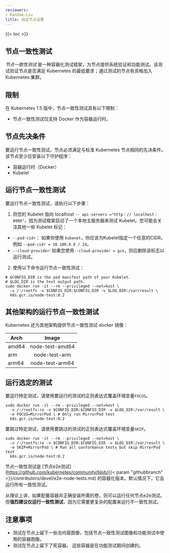 ```yaml
---
reviewers:
- Random-Liu
title: 验证节点设置
---
```


<!--

---
reviewers:
- Random-Liu
title: Validate Node Setup
---

-->

{{< toc >}}

<!--
## Node Conformance Test
-->
## 节点一致性测试

<!--
*Node conformance test* is a containerized test framework that provides a system
verification and functionality test for a node. The test validates whether the
node meets the minimum requirements for Kubernetes; a node that passes the test
is qualified to join a Kubernetes cluster.
-->
*节点一致性测试* 是一种容器化测试框架，为节点提供系统验证和功能测试。该测试验证节点是否满足 Kubernetes 的最低要求；通过测试的节点有资格加入 Kubernetes 集群。

<!--
## Limitations
-->
## 限制

<!--
In Kubernetes version 1.5, node conformance test has the following limitations:

* Node conformance test only supports Docker as the container runtime.
-->
在 Kubernetes 1.5 版中，节点一致性测试具有以下限制：

* 节点一致性测试仅支持 Docker 作为容器运行时。

<!--
## Node Prerequisite
-->
## 节点先决条件

<!--
To run node conformance test, a node must satisfy the same prerequisites as a
standard Kubernetes node. At a minimum, the node should have the following
daemons installed:

* Container Runtime (Docker)
* Kubelet
-->
要运行节点一致性测试，节点必须满足与标准 Kubernetes 节点相同的先决条件。该节点至少应安装以下守护程序：

* 容器运行时（Docker）
* Kubelet

<!--
## Running Node Conformance Test
-->
## 运行节点一致性测试

<!--
To run the node conformance test, perform the following steps:

1. Point your Kubelet to localhost `--api-servers="http://localhost:8080"`,
because the test framework starts a local master to test Kubelet. There are some
other Kubelet flags you may care:
  * `--pod-cidr`: If you are using `kubenet`, you should specify an arbitrary CIDR to Kubelet, for example `--pod-cidr=10.180.0.0/24`.
  * `--cloud-provider`: If you are using `--cloud-provider=gce`, you should
    remove the flag to run the test.

2. Run the node conformance test with command:

```shell
# $CONFIG_DIR is the pod manifest path of your Kubelet.
# $LOG_DIR is the test output path.
sudo docker run -it --rm --privileged --net=host \
  -v /:/rootfs -v $CONFIG_DIR:$CONFIG_DIR -v $LOG_DIR:/var/result \
  k8s.gcr.io/node-test:0.2
```
-->

要运行节点一致性测试，请执行以下步骤：

1. 将您的 Kubelet 指向 localhost `-- api-servers ="http：// localhost：8080"`，因为测试框架启动了一个本地主服务器来测试 Kubelet。您可能会关注其他一些 Kubelet 标记：
  * `--pod-cidr`： 如果你使用 `kubenet`，你应该为Kubelet指定一个任意的CIDR，例如 `--pod-cidr = 10.180.0.0 / 24`。
  * `--cloud-provider`: 如果您使用`--cloud-provider = gce`，则应删除该标志以运行测试。

2. 使用以下命令运行节点一致性测试：

```shell
# $CONFIG_DIR is the pod manifest path of your Kubelet.
# $LOG_DIR is the test output path.
sudo docker run -it --rm --privileged --net=host \
  -v /:/rootfs -v $CONFIG_DIR:$CONFIG_DIR -v $LOG_DIR:/var/result \
  k8s.gcr.io/node-test:0.2
```

<!--
## Running Node Conformance Test for Other Architectures
-->
## 其他架构的运行节点一致性测试

<!--
Kubernetes also provides node conformance test docker images for other
architectures:
-->
Kubernetes 还为其他架构提供节点一致性测试 docker 镜像：

  Arch  |       Image       |
--------|:-----------------:|
 amd64  |  node-test-amd64  |
  arm   |    node-test-arm  |
 arm64  |  node-test-arm64  |

<!--
## Running Selected Test
-->
## 运行选定的测试

<!--
To run specific tests, overwrite the environment variable `FOCUS` with the
regular expression of tests you want to run.
-->
要运行特定测试，请使用要运行的测试的正则表达式覆盖环境变量`FOCUS`。

```shell
sudo docker run -it --rm --privileged --net=host \
  -v /:/rootfs:ro -v $CONFIG_DIR:$CONFIG_DIR -v $LOG_DIR:/var/result \
  -e FOCUS=MirrorPod \ # Only run MirrorPod test
  k8s.gcr.io/node-test:0.2
```

<!--
To skip specific tests, overwrite the environment variable `SKIP` with the
regular expression of tests you want to skip.
-->
要跳过特定测试，请使用要跳过的测试的正则表达式覆盖环境变量`SKIP`。

```shell
sudo docker run -it --rm --privileged --net=host \
  -v /:/rootfs:ro -v $CONFIG_DIR:$CONFIG_DIR -v $LOG_DIR:/var/result \
  -e SKIP=MirrorPod \ # Run all conformance tests but skip MirrorPod test
  k8s.gcr.io/node-test:0.2
```

<!--
Node conformance test is a containerized version of [node e2e test](https://github.com/kubernetes/community/blob/{{< param "githubbranch" >}}/contributors/devel/e2e-node-tests.md).By default, it runs all conformance tests.
-->
节点一致性测试是 [节点e2e测试](https://github.com/kubernetes/community/blob/{{< param "githubbranch" >}}/contributors/devel/e2e-node-tests.md) 的容器化版本。默认情况下，它会运行所有一致性测试。

<!--
Theoretically, you can run any node e2e test if you configure the container and
mount required volumes properly. But **it is strongly recommended to only run conformance test**, because it requires much more complex configuration to run non-conformance test.
-->
从理论上讲，如果配置容器并正确安装所需的卷，则可以运行任何节点e2e测试。 但**强烈建议仅运行一致性测试**，因为它需要更复杂的配置来运行不一致性测试。

<!--
## Caveats
-->
## 注意事项

<!--
* The test leaves some docker images on the node, including the node conformance
  test image and images of containers used in the functionality
  test.
* The test leaves dead containers on the node. These containers are created
  during the functionality test.
-->
* 测试在节点上留下一些泊坞窗图像，包括节点一致性测试图像和功能测试中使用的容器图像。
* 测试在节点上留下了死容器。 这些容器是在功能测试期间创建的。
